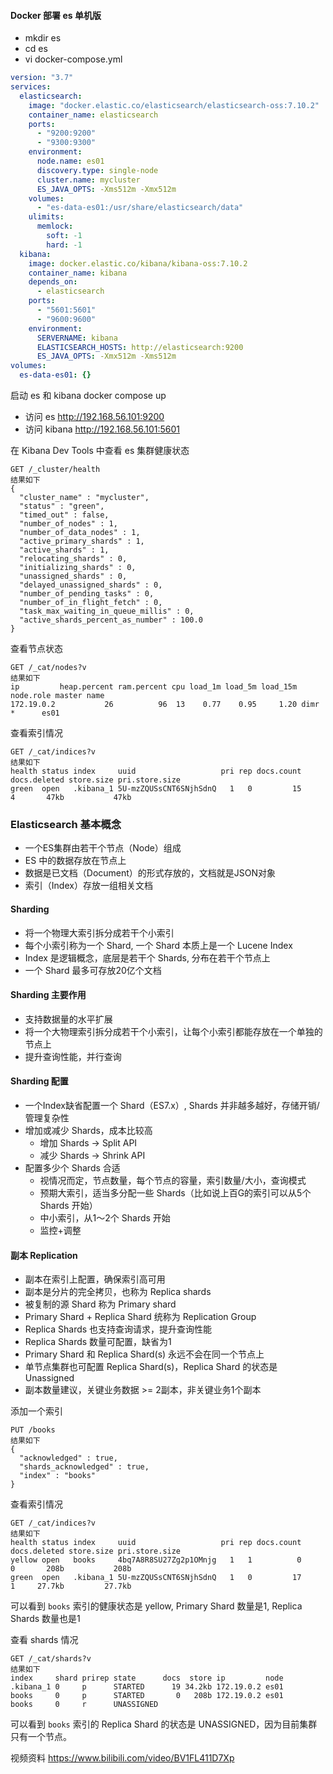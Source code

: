 #### Docker 部署 es 单机版
- mkdir es
- cd es
- vi docker-compose.yml
```yaml
version: "3.7"
services:
  elasticsearch:
    image: "docker.elastic.co/elasticsearch/elasticsearch-oss:7.10.2"
    container_name: elasticsearch
    ports:
      - "9200:9200"
      - "9300:9300"
    environment:
      node.name: es01
      discovery.type: single-node
      cluster.name: mycluster
      ES_JAVA_OPTS: -Xms512m -Xmx512m
    volumes:
      - "es-data-es01:/usr/share/elasticsearch/data"
    ulimits:
      memlock:
        soft: -1
        hard: -1
  kibana:
    image: docker.elastic.co/kibana/kibana-oss:7.10.2
    container_name: kibana
    depends_on:
      - elasticsearch
    ports:
      - "5601:5601"
      - "9600:9600"
    environment:
      SERVERNAME: kibana
      ELASTICSEARCH_HOSTS: http://elasticsearch:9200
      ES_JAVA_OPTS: -Xmx512m -Xms512m
volumes:
  es-data-es01: {}
```
启动 es 和 kibana
docker compose up

- 访问 es http://192.168.56.101:9200
- 访问 kibana http://192.168.56.101:5601

在 Kibana Dev Tools 中查看 es 集群健康状态
```shell
GET /_cluster/health
结果如下
{
  "cluster_name" : "mycluster",
  "status" : "green",
  "timed_out" : false,
  "number_of_nodes" : 1,
  "number_of_data_nodes" : 1,
  "active_primary_shards" : 1,
  "active_shards" : 1,
  "relocating_shards" : 0,
  "initializing_shards" : 0,
  "unassigned_shards" : 0,
  "delayed_unassigned_shards" : 0,
  "number_of_pending_tasks" : 0,
  "number_of_in_flight_fetch" : 0,
  "task_max_waiting_in_queue_millis" : 0,
  "active_shards_percent_as_number" : 100.0
}
```

查看节点状态
```shell
GET /_cat/nodes?v
结果如下
ip         heap.percent ram.percent cpu load_1m load_5m load_15m node.role master name
172.19.0.2           26          96  13    0.77    0.95     1.20 dimr      *      es01
```

查看索引情况
```shell
GET /_cat/indices?v
结果如下
health status index     uuid                   pri rep docs.count docs.deleted store.size pri.store.size
green  open   .kibana_1 5U-mzZQUSsCNT6SNjhSdnQ   1   0         15            4       47kb           47kb
```

### Elasticsearch 基本概念
- 一个ES集群由若干个节点（Node）组成
- ES 中的数据存放在节点上
- 数据是已文档（Document）的形式存放的，文档就是JSON对象
- 索引（Index）存放一组相关文档

#### Sharding
- 将一个物理大索引拆分成若干个小索引
- 每个小索引称为一个 Shard, 一个 Shard 本质上是一个 Lucene Index
- Index 是逻辑概念，底层是若干个 Shards, 分布在若干个节点上
- 一个 Shard 最多可存放20亿个文档

#### Sharding 主要作用
- 支持数据量的水平扩展
- 将一个大物理索引拆分成若干个小索引，让每个小索引都能存放在一个单独的节点上
- 提升查询性能，并行查询

#### Sharding 配置
- 一个Index缺省配置一个 Shard（ES7.x）, Shards 并非越多越好，存储开销/管理复杂性
- 增加或减少 Shards，成本比较高
    - 增加 Shards -> Split API
    - 减少 Shards -> Shrink API
- 配置多少个 Shards 合适
    - 视情况而定，节点数量，每个节点的容量，索引数量/大小，查询模式
    - 预期大索引，适当多分配一些 Shards（比如说上百G的索引可以从5个 Shards 开始）
    - 中小索引，从1～2个 Shards 开始
    - 监控+调整
  
#### 副本 Replication
- 副本在索引上配置，确保索引高可用
- 副本是分片的完全拷贝，也称为 Replica shards
- 被复制的源 Shard 称为 Primary shard
- Primary Shard + Replica Shard 统称为 Replication Group
- Replica Shards 也支持查询请求，提升查询性能
- Replica Shards 数量可配置，缺省为1
- Primary Shard 和 Replica Shard(s) 永远不会在同一个节点上
- 单节点集群也可配置 Replica Shard(s)，Replica Shard 的状态是 Unassigned
- 副本数量建议，关键业务数据 >= 2副本，非关键业务1个副本

添加一个索引
```shell
PUT /books
结果如下
{
  "acknowledged" : true,
  "shards_acknowledged" : true,
  "index" : "books"
}
```
查看索引情况
```shell
GET /_cat/indices?v
结果如下
health status index     uuid                   pri rep docs.count docs.deleted store.size pri.store.size
yellow open   books     4bq7A8R8SU27Zg2p1OMnjg   1   1          0            0       208b           208b
green  open   .kibana_1 5U-mzZQUSsCNT6SNjhSdnQ   1   0         17            1     27.7kb         27.7kb
```
可以看到 `books` 索引的健康状态是 yellow, Primary Shard 数量是1, Replica Shards 数量也是1

查看 shards 情况
```shell
GET /_cat/shards?v
结果如下
index     shard prirep state      docs  store ip         node
.kibana_1 0     p      STARTED      19 34.2kb 172.19.0.2 es01
books     0     p      STARTED       0   208b 172.19.0.2 es01
books     0     r      UNASSIGNED                        
```
可以看到 `books` 索引的 Replica Shard 的状态是 UNASSIGNED，因为目前集群只有一个节点。











视频资料 https://www.bilibili.com/video/BV1FL411D7Xp
